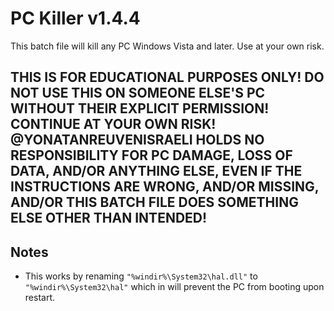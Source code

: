 # PC Killer v1.4.4
This batch file will kill any PC Windows Vista and later. Use at your own risk.

## THIS IS FOR EDUCATIONAL PURPOSES ONLY! DO NOT USE THIS ON SOMEONE ELSE'S PC WITHOUT THEIR EXPLICIT PERMISSION! CONTINUE AT YOUR OWN RISK! @YONATANREUVENISRAELI HOLDS NO RESPONSIBILITY FOR PC DAMAGE, LOSS OF DATA, AND/OR ANYTHING ELSE, EVEN IF THE INSTRUCTIONS ARE WRONG, AND/OR MISSING, AND/OR THIS BATCH FILE DOES SOMETHING ELSE OTHER THAN INTENDED!

## Notes
- This works by renaming `"%windir%\System32\hal.dll"` to `"%windir%\System32\hal"` which in will prevent the PC from booting upon restart.

